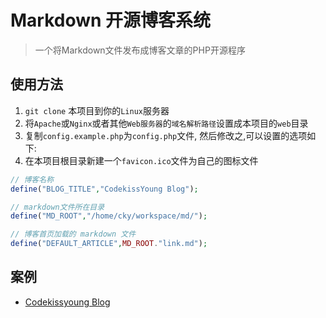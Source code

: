 # Markdown 开源博客系统

> 一个将Markdown文件发布成博客文章的PHP开源程序

## 使用方法

1. `git clone` 本项目到你的`Linux`服务器
1. 将`Apache`或`Nginx`或者其他`Web服务器`的`域名解析路径`设置成本项目的`web`目录
1. 复制`config.example.php`为`config.php`文件, 然后修改之,可以设置的选项如下:
1. 在本项目根目录新建一个`favicon.ico`文件为自己的图标文件

```php
// 博客名称
define("BLOG_TITLE","CodekissYoung Blog");

// markdown文件所在目录
define("MD_ROOT","/home/cky/workspace/md/");

// 博客首页加载的 markdown 文件
define("DEFAULT_ARTICLE",MD_ROOT."link.md");
```

## 案例

- [Codekissyoung Blog](https://blog.codekissyoung.com/)
